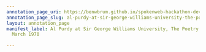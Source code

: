 ```yaml
---
annotation_page_uri: https://benwbrum.github.io/spokenweb-hackathon-development-noterms/annotations/al-purdy-at-sir-george-williams-university-the-poetry-series-13-march-1970-canvas-1-al-purdy.json
annotation_page_slug: al-purdy-at-sir-george-williams-university-the-poetry-series-13-march-1970-canvas-1-al-purdy
layout: annotation_page
manifest_label: Al Purdy at Sir George Williams University, The Poetry Series, 13
  March 1970

---
```

